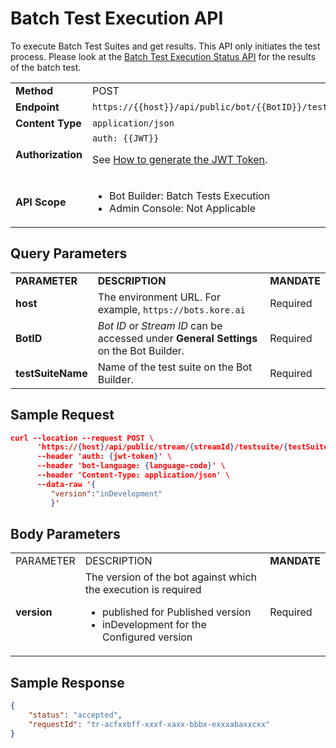 # Batch Test Execution API

To execute Batch Test Suites and get results. This API only initiates the test process. Please look at the [Batch Test Execution Status API](https://developer.kore.ai/docs/bots/api-guide/batch-test-execution-status-api/) for the results of the batch test.


<table>
  <tr>
   <td><strong>Method</strong>
   </td>
   <td>POST
   </td>
  </tr>
  <tr>
   <td><strong>Endpoint</strong>
   </td>
   <td><code>https://{{host}}/api/public/bot/{{BotID}}/testsuite/{testSuiteName}/run</code>
   </td>
  </tr>
  <tr>
   <td><strong>Content Type</strong>
   </td>
   <td><code>application/json</code>
   </td>
  </tr>
  <tr>
   <td><strong>Authorization</strong>
   </td>
   <td><code>auth: {{JWT}}</code>
<p>
See <a href="https://developer.kore.ai/docs/bots/api-guide/apis/#Generating_the_JWT_Token">How to generate the JWT Token</a>.
   </td>
  </tr>
  <tr>
   <td><strong>API Scope</strong>
   </td>
   <td>
<ul>

<li>Bot Builder: Batch Tests Execution

<li>Admin Console: Not Applicable
</li>
</ul>
   </td>
  </tr>
</table>


 


## Query Parameters


<table>
  <tr>
   <td><strong>PARAMETER</strong>
   </td>
   <td><strong>DESCRIPTION</strong>
   </td>
   <td><strong>MANDATE</strong>
   </td>
  </tr>
  <tr>
   <td><strong>host</strong>
   </td>
   <td>The environment URL. For example, <code>https://bots.kore.ai</code>
   </td>
   <td>Required
   </td>
  </tr>
  <tr>
   <td><strong>BotID</strong>
   </td>
   <td><em>Bot ID</em> or <em>Stream ID</em> can be accessed under <strong>General Settings</strong> on the Bot Builder.
   </td>
   <td>Required
   </td>
  </tr>
  <tr>
   <td><strong>testSuiteName</strong>
   </td>
   <td>Name of the test suite on the Bot Builder.
   </td>
   <td>Required
   </td>
  </tr>
</table>


 


## Sample Request


```json
curl --location --request POST \
      'https://{host}/api/public/stream/{streamId}/testsuite/{testSuiteName}/run' \
      --header 'auth: {jwt-token}' \
      --header 'bot-language: {language-code}' \
      --header 'Content-Type: application/json' \
      --data-raw '{
         "version":"inDevelopment" 
         }'
```


 


## Body Parameters


<table>
  <tr>
   <td>PARAMETER
   </td>
   <td>DESCRIPTION
   </td>
   <td><strong>MANDATE</strong>
   </td>
  </tr>
  <tr>
   <td><strong>version</strong>
   </td>
   <td>The version of the bot against which the execution is required
<ul>

<li>published for Published version

<li>inDevelopment for the Configured version
</li>
</ul>
   </td>
   <td>Required
   </td>
  </tr>
</table>


 


## Sample Response


```json
{
    "status": "accepted",
    "requestId": "tr-acfxxbff-xxxf-xaxx-bbbx-exxxabaxxcxx"
}
